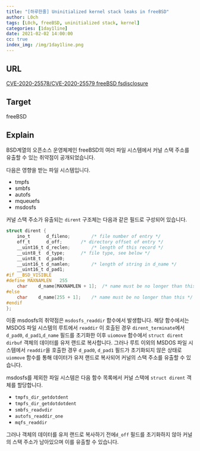 ```yaml
---
title: "[하루한줄] Uninitialized kernel stack leaks in freeBSD"
author: L0ch
tags: [L0ch, freeBSD, uninitialized stack, kernel]
categories: [1day1line]
date: 2021-02-02 14:00:00
cc: true
index_img: /img/1day1line.png
---
```


## URL

[CVE-2020-25578/CVE-2020-25579 freeBSD fsdisclosure](https://github.com/elttam/advisories/tree/master/CVE-2020-25578%20CVE-2020-25579)

## Target

freeBSD

## Explain
BSD계열의 오픈소스 운영체제인 freeBSD의 여러 파일 시스템에서 커널 스택 주소를 유출할 수 있는 취약점이 공개되었습니다.

다음은 영향을 받는 파일 시스템입니다.

- tmpfs
- smbfs
- autofs
- mqueuefs
- msdosfs

커널 스택 주소가 유출되는 `dirent` 구조체는 다음과 같은 필드로 구성되어 있습니다.

```c
struct dirent {                                                                 
    ino_t      d_fileno;        /* file number of entry */                      
    off_t      d_off;       /* directory offset of entry */                     
    __uint16_t d_reclen;        /* length of this record */                     
    __uint8_t  d_type;      /* file type, see below */                          
    __uint8_t  d_pad0;                                                          
    __uint16_t d_namlen;        /* length of string in d_name */                
    __uint16_t d_pad1;                                                          
#if __BSD_VISIBLE                                                               
#define MAXNAMLEN   255                                                         
    char    d_name[MAXNAMLEN + 1];  /* name must be no longer than this */      
#else                                                                           
    char    d_name[255 + 1];    /* name must be no longer than this */          
#endif                                                                          
};
```

이중 msdosfs의 취약점은 `msdosfs_readdir` 함수에서 발생합니다. 해당 함수에서는 MSDOS 파일 시스템의 루트에서 `readdir` 이 호출된 경우 `dirent_terminate`에서 `d_pad0`, `d_pad1`,`d_name` 필드를 초기화한 이후 `uiomove` 함수에서 `struct dirent dirbuf` 객체의 데이터를 유저 랜드로 복사합니다. 그러나 루트 이외의 MSDOS 파일 시스템에서 `readdir`을 호출한 경우 `d_pad0`, `d_pad1` 필드가 초기화되지 않은 상태로 `uiomove` 함수를 통해 데이터가 유저 랜드로 복사되어 커널의 스택 주소를 유출할 수 있습니다.

msdosfs를 제외한 파일 시스템은 다음 함수 목록에서 커널 스택에 `struct dirent` 객체를 할당합니다.

- `tmpfs_dir_getdotdent`
- `tmpfs_dir_getdotdotdent`
- `smbfs_readvdir`
- `autofs_readdir_one`
- `mqfs_readdir`

그러나 객체의 데이터를 유저 랜드로 복사하기 전에`d_off` 필드를 초기화하지 않아 커널의 스택 주소가 남아있으며 이를 유출할 수 있습니다.